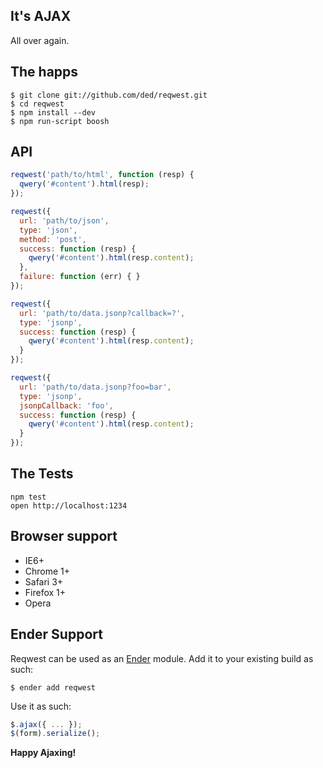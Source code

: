 It's AJAX
---------
All over again.

The happs
---------

    $ git clone git://github.com/ded/reqwest.git
    $ cd reqwest
    $ npm install --dev
    $ npm run-script boosh

API
---------

``` js
reqwest('path/to/html', function (resp) {
  qwery('#content').html(resp);
});
```

``` js
reqwest({
  url: 'path/to/json',
  type: 'json',
  method: 'post',
  success: function (resp) {
    qwery('#content').html(resp.content);
  },
  failure: function (err) { }
});
```

``` js
reqwest({
  url: 'path/to/data.jsonp?callback=?',
  type: 'jsonp',
  success: function (resp) {
    qwery('#content').html(resp.content);
  }
});
```

``` js
reqwest({
  url: 'path/to/data.jsonp?foo=bar',
  type: 'jsonp',
  jsonpCallback: 'foo',
  success: function (resp) {
    qwery('#content').html(resp.content);
  }
});
```

The Tests
---------
    npm test
    open http://localhost:1234

Browser support
---------------
  * IE6+
  * Chrome 1+
  * Safari 3+
  * Firefox 1+
  * Opera

Ender Support
-------------
Reqwest can be used as an [Ender](http://ender.no.de) module. Add it to your existing build as such:

    $ ender add reqwest

Use it as such:

``` js
$.ajax({ ... });
$(form).serialize();
```

**Happy Ajaxing!**
